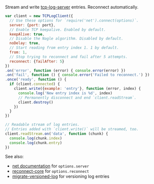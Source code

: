 Stream and write [tcp-log-server] entries.  Reconnect automatically.

[tcp-log-server]: https://npmjs.com/packages/tcp-log-server

```javascript
var client = new TCPLogClient({
  // Use these options for `require('net').connect(options)`.
  server: {port: port},
  // Enable TCP keepalive. Enabled by default.
  keepAlive: true,
  // Disable the Nagle algorithm. Disabled by default.
  noDelay: true,
  // Start reading from entry index 1. 1 by default.
  from: 1,
  // Stop trying to reconnect and fail after 5 attempts.
  reconnect: {failAfter: 5}
})
.on('error', function (error) { console.error(error) })
.on('fail', function () { console.error('Failed to reconnect.') })
.once('ready', function () {
  if (client.connected) {
    client.write({example: 'entry'}, function (error, index) {
      console.log('New entry index is %d', index)
      // Permanently disconnect and end `client.readStream`.
      client.destroy()
    })
  }
})

// Readable stream of log entries.
// Entries added with `client.write()` will be streamed, too.
client.readStream.on('data', function (chunk) {
  console.log(chunk.index)
  console.log(chunk.entry)
})
```

See also:

- [net documentation](https://nodejs.org/api/net.html#net_socket_connect_options_connectlistener) for `options.server`
- [reconnect-core](https://www.npmjs.com/package/reconnect-core) for `options.reconnect`
- [migrate-versioned-log](https://www.npmjs.com/package/migrate-versioned-log) for versioning log entries
